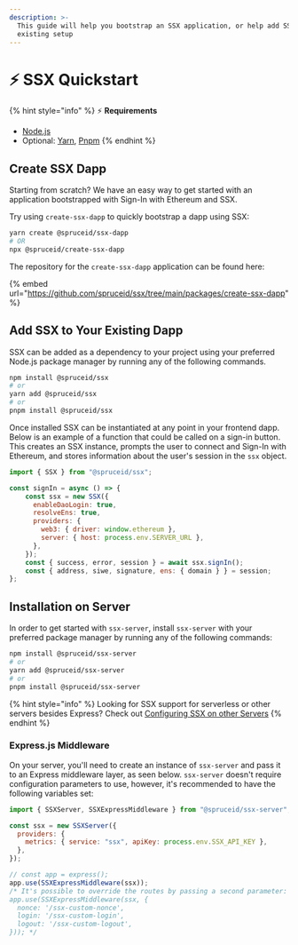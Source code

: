 ```yaml
---
description: >-
  This guide will help you bootstrap an SSX application, or help add SSX to your
  existing setup
---
```


# ⚡ SSX Quickstart

{% hint style="info" %}
:zap: **Requirements**

* [Node.js](https://nodejs.org/en/)&#x20;
* Optional: [Yarn](https://yarnpkg.com/), [Pnpm](https://pnpm.io/)
{% endhint %}

## Create SSX Dapp

Starting from scratch? We have an easy way to get started with an application bootstrapped with Sign-In with Ethereum and SSX.&#x20;

Try using `create-ssx-dapp` to quickly bootstrap a dapp using SSX:

```bash
yarn create @spruceid/ssx-dapp
# OR
npx @spruceid/create-ssx-dapp
```

The repository for the `create-ssx-dapp` application can be found here:&#x20;

{% embed url="https://github.com/spruceid/ssx/tree/main/packages/create-ssx-dapp" %}

## Add SSX to Your Existing Dapp

SSX can be added as a dependency to your project using your preferred Node.js package manager by running any of the following commands.

```bash
npm install @spruceid/ssx
# or
yarn add @spruceid/ssx
# or 
pnpm install @spruceid/ssx
```

Once installed SSX can be instantiated at any point in your frontend dapp. Below is an example of a function that could be called on a sign-in button. This creates an SSX instance, prompts the user to connect and  Sign-In with Ethereum, and stores information about the user's session in the `ssx` object.&#x20;

```javascript
import { SSX } from "@spruceid/ssx";

const signIn = async () => {
    const ssx = new SSX({
      enableDaoLogin: true,
      resolveEns: true,
      providers: {
        web3: { driver: window.ethereum },
        server: { host: process.env.SERVER_URL },
      },
    });
    const { success, error, session } = await ssx.signIn();
    const { address, siwe, signature, ens: { domain } } = session;
};
```

## Installation on Server

In order to get started with `ssx-server`, install `ssx-server` with your preferred package manager by running any of the following commands:&#x20;

```bash
npm install @spruceid/ssx-server
# or
yarn add @spruceid/ssx-server
# or 
pnpm install @spruceid/ssx-server
```

{% hint style="info" %}
Looking for SSX support for serverless or other servers besides Express? Check out [Configuring SSX on other Servers](configuring-ssx/configuring-ssx-server.md)
{% endhint %}

### Express.js Middleware

On your server, you'll need to create an instance of `ssx-server` and pass it to an Express middleware layer, as seen below. `ssx-server` doesn't require configuration parameters to use, however, it's recommended to have the following variables set:

```javascript
import { SSXServer, SSXExpressMiddleware } from "@spruceid/ssx-server";

const ssx = new SSXServer({
  providers: {
    metrics: { service: "ssx", apiKey: process.env.SSX_API_KEY },
  },
});

// const app = express();
app.use(SSXExpressMiddleware(ssx));
/* It's possible to override the routes by passing a second parameter:
app.use(SSXExpressMiddleware(ssx, {
  nonce: '/ssx-custom-nonce',
  login: '/ssx-custom-login',
  logout: '/ssx-custom-logout',
})); */
```
